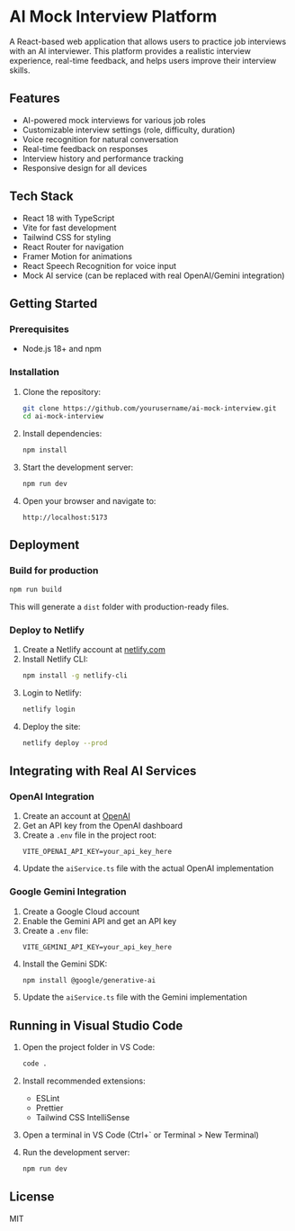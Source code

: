 # AI Mock Interview Platform

A React-based web application that allows users to practice job interviews with an AI interviewer. This platform provides a realistic interview experience, real-time feedback, and helps users improve their interview skills.

## Features

- AI-powered mock interviews for various job roles
- Customizable interview settings (role, difficulty, duration)
- Voice recognition for natural conversation
- Real-time feedback on responses
- Interview history and performance tracking
- Responsive design for all devices

## Tech Stack

- React 18 with TypeScript
- Vite for fast development
- Tailwind CSS for styling
- React Router for navigation
- Framer Motion for animations
- React Speech Recognition for voice input
- Mock AI service (can be replaced with real OpenAI/Gemini integration)

## Getting Started

### Prerequisites

- Node.js 18+ and npm

### Installation

1. Clone the repository:
   ```bash
   git clone https://github.com/yourusername/ai-mock-interview.git
   cd ai-mock-interview
   ```

2. Install dependencies:
   ```bash
   npm install
   ```

3. Start the development server:
   ```bash
   npm run dev
   ```

4. Open your browser and navigate to:
   ```
   http://localhost:5173
   ```

## Deployment

### Build for production

```bash
npm run build
```

This will generate a `dist` folder with production-ready files.

### Deploy to Netlify

1. Create a Netlify account at [netlify.com](https://www.netlify.com/)
2. Install Netlify CLI:
   ```bash
   npm install -g netlify-cli
   ```
3. Login to Netlify:
   ```bash
   netlify login
   ```
4. Deploy the site:
   ```bash
   netlify deploy --prod
   ```

## Integrating with Real AI Services

### OpenAI Integration

1. Create an account at [OpenAI](https://openai.com)
2. Get an API key from the OpenAI dashboard
3. Create a `.env` file in the project root:
   ```
   VITE_OPENAI_API_KEY=your_api_key_here
   ```
4. Update the `aiService.ts` file with the actual OpenAI implementation

### Google Gemini Integration

1. Create a Google Cloud account
2. Enable the Gemini API and get an API key
3. Create a `.env` file:
   ```
   VITE_GEMINI_API_KEY=your_api_key_here
   ```
4. Install the Gemini SDK:
   ```bash
   npm install @google/generative-ai
   ```
5. Update the `aiService.ts` file with the Gemini implementation

## Running in Visual Studio Code

1. Open the project folder in VS Code:
   ```bash
   code .
   ```

2. Install recommended extensions:
   - ESLint
   - Prettier
   - Tailwind CSS IntelliSense

3. Open a terminal in VS Code (Ctrl+` or Terminal > New Terminal)

4. Run the development server:
   ```bash
   npm run dev
   ```

## License

MIT
